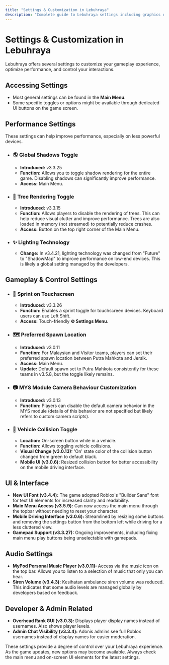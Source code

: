 ```yaml
---
title: "Settings & Customization in Lebuhraya"
description: "Complete guide to Lebuhraya settings including graphics optimization, audio controls, UI customization, and gameplay preferences."
---
```


# Settings & Customization in Lebuhraya

Lebuhraya offers several settings to customize your gameplay experience, optimize performance, and control your interactions.

## Accessing Settings

- Most general settings can be found in the **Main Menu**.
- Some specific toggles or options might be available through dedicated UI buttons on the game screen.

## Performance Settings

These settings can help improve performance, especially on less powerful devices.

- ### 🌎 Global Shadows Toggle

  - **Introduced:** v3.3.25
  - **Function:** Allows you to toggle shadow rendering for the entire game. Disabling shadows can significantly improve performance.
  - **Access:** Main Menu.

- ### 🌲 Tree Rendering Toggle

  - **Introduced:** v3.3.15
  - **Function:** Allows players to disable the rendering of trees. This can help reduce visual clutter and improve performance. Trees are also loaded in memory (not streamed) to potentially reduce crashes.
  - **Access:** Button on the top right corner of the Main Menu.

- ### ✨ Lighting Technology
  - **Change:** In v3.4.21, lighting technology was changed from "Future" to "ShadowMap" to improve performance on low-end devices. This is likely a global setting managed by the developers.

## Gameplay & Control Settings

- ### 🏃 Sprint on Touchscreen

  - **Introduced:** v3.3.26
  - **Function:** Enables a sprint toggle for touchscreen devices. Keyboard users can use Left Shift.
  - **Access:** Touch-friendly **⚙️ Settings Menu**.

- ### 🗺️ Preferred Spawn Location

  - **Introduced:** v3.0.11
  - **Function:** For Malaysian and Visitor teams, players can set their preferred spawn location between Putra Mahkota and Jersik.
  - **Access:** Main Menu.
  - **Update:** Default spawn set to Putra Mahkota consistently for these teams in v3.5.8, but the toggle likely remains.

- ### 📷 MYS Module Camera Behaviour Customization

  - **Introduced:** v3.0.13
  - **Function:** Players can disable the default camera behavior in the MYS module (details of this behavior are not specified but likely refers to custom camera scripts).

- ### 🔘 Vehicle Collision Toggle
  - **Location:** On-screen button while in a vehicle.
  - **Function:** Allows toggling vehicle collisions.
  - **Visual Change (v3.0.13):** 'On' state color of the collision button changed from green to default black.
  - **Mobile UI (v3.0.6):** Resized collision button for better accessibility on the mobile driving interface.

## UI & Interface

- **New UI Font (v3.4.4):** The game adopted Roblox's "Builder Sans" font for text UI elements for increased clarity and readability.
- **Main Menu Access (v3.5.9):** Can now access the main menu through the topbar without needing to reset your character.
- **Mobile Driving Interface (v3.0.6):** Streamlined by resizing some buttons and removing the settings button from the bottom left while driving for a less cluttered view.
- **Gamepad Support (v3.3.27):** Ongoing improvements, including fixing main menu play buttons being unselectable with gamepads.

## Audio Settings

- **MyPod Personal Music Player (v3.0.11):** Access via the music icon on the top bar. Allows you to listen to a selection of music that only you can hear.
- **Siren Volume (v3.4.3):** Kesihatan ambulance siren volume was reduced. This indicates that some audio levels are managed globally by developers based on feedback.

## Developer & Admin Related

- **Overhead Rank GUI (v3.0.3):** Displays player display names instead of usernames. Also shows player levels.
- **Admin Chat Visibility (v3.3.4):** Adonis admins see full Roblox usernames instead of display names for easier moderation.

These settings provide a degree of control over your Lebuhraya experience. As the game updates, new options may become available. Always check the main menu and on-screen UI elements for the latest settings.
